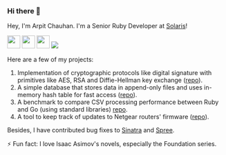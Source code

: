 ### Hi there 👋

<!--
**arpitchauhan/arpitchauhan** is a ✨ _special_ ✨ repository because its `README.md` (this file) appears on your GitHub profile.

Here are some ideas to get you started:

- 🔭 I’m currently working on ...
- 🌱 I’m currently learning ...
- 👯 I’m looking to collaborate on ...
- 🤔 I’m looking for help with ...
- 💬 Ask me about ...
- 📫 How to reach me: ...
- 😄 Pronouns: ...
- ⚡ Fun fact: ...
-->

Hey, I'm Arpit Chauhan. I'm a Senior Ruby Developer at [Solaris](https://www.solarisgroup.com/en/)!

<img src="https://avatars.githubusercontent.com/u/210414" height=30 width=30></img>
<img src="https://upload.wikimedia.org/wikipedia/commons/thumb/c/c3/Python-logo-notext.svg/1200px-Python-logo-notext.svg.png" height=30 width=30>
<img src="https://upload.wikimedia.org/wikipedia/commons/thumb/0/05/Go_Logo_Blue.svg/1280px-Go_Logo_Blue.svg.png" height=30>
<img src="https://api.segment.io/v1/pixel/track?data=eyJ3cml0ZUtleSI6IkZZdUdzMmR3NWpiREc2VkZZejd1dmZRYjh4S0E0ZXF2IiwidXNlcklkIjoidXNlciIsImV2ZW50IjoiUGFnZSBWaXNpdGVkIn0=">

Here are a few of my projects:

1. Implementation of cryptographic protocols like digital signature with primitives like AES, RSA and Diffie-Hellman key exchange ([repo](https://github.com/arpitchauhan/cryptographic-protocols-arduino-and-PC)).
2. A simple database that stores data in append-only files and uses in-memory hash table for fast access ([repo](https://github.com/arpitchauhan/simple-database)).
3. A benchmark to compare CSV processing performance between Ruby and Go (using standard libraries) [repo](https://github.com/arpitchauhan/ruby-golang-performance-comparison).
4. A tool to keep track of updates to Netgear routers' firmware ([repo](https://github.com/arpitchauhan/netgear-update-checker)).

Besides, I have contributed bug fixes to [Sinatra](https://github.com/sinatra/sinatra/pull/1431) and [Spree](https://github.com/spree/spree/pull/7526).

⚡ Fun fact: I love Isaac Asimov's novels, especially the Foundation series.
